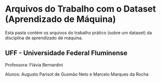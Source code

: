 # Arquivos do Trabalho com o Dataset (Aprendizado de Máquina)
Esta pasta contém os arquivos do trabalho prático (sobre um dataset) da disciplina de aprendizado de máquina.

## UFF - Universidade Federal Fluminense ##
Professora: Flávia Bernardini

Alunos: Augusto Parisot de Gusmão Neto e Marcelo Marques da Rocha
